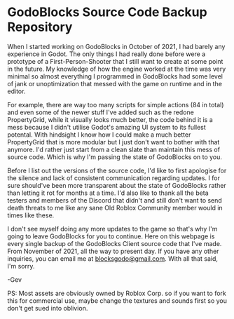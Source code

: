 # GodoBlocks Source Code Backup Repository
 When I started working on GodoBlocks in October of 2021, I had barely any experience in Godot. The only things I had really done before were a prototype of a First-Person-Shooter that I still want to create at some point in the future. My knowledge of how the engine worked at the time was very minimal so almost everything I programmed in GodoBlocks had some level of jank or unoptimization that messed with the game on runtime and in the editor.
  
 For example, there are way too many scripts for simple actions (84 in total) and even some of the newer stuff I've added such as the redone PropertyGrid, while it visually looks much better, the code behind it is a mess because I didn't utilise Godot's amazing UI system to its fullest potental. With hindsight I know how I could make a much better PropertyGrid that is more modular but I just don't want to bother with that anymore. I'd rather just start from a clean slate than maintain this mess of source code. Which is why I'm passing the state of GodoBlocks on to you.
  
 Before I list out the versions of the source code, I'd like to first apologise for the silence and lack of consistent communication regarding updates. I for sure should've been more transparent about the state of GodoBlocks rather than letting it rot for months at a time. I'd also like to thank all the beta testers and members of the Discord that didn't and still don't want to send death threats to me like any sane Old Roblox Community member would in times like these.
  
 I don't see myself doing any more updates to the game so that's why I'm going to leave GodoBlocks for you to continue. Here on this webpage is every single backup of the GodoBlocks Client source code that I've made. From November of 2021, all the way to present day. If you have any other inquiries, you can email me at [blocksgodo@gmail.com](mailto:blocksgodo@gmail.com). With all that said, I'm sorry.
 
 -Gev

PS: Most assets are obviously owned by Roblox Corp. so if you want to fork this for commercial use, maybe change the textures and sounds first so you don't get sued into oblivion.
